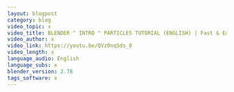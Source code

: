```yaml
---
layout: blogpost
category: blog
video_topic: x
video_title: BLENDER " INTRO " PARTICLES TUTORIAL (ENGLISH) | Fast & Easy!!
video_author: x
video_link: https://youtu.be/QVz0nqSds_8
video_length: x
language_audio: English
language_subs: x
blender_version: 2.78
tags_software: x
---
```

